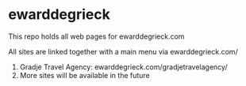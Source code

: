 # ewarddegrieck

This repo holds all web pages for ewarddegrieck.com

All sites are linked together with a main menu via ewarddegrieck.com/
1. Gradje Travel Agency: ewarddegrieck.com/gradjetravelagency/
2. More sites will be available in the future
